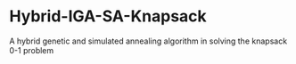 # Hybrid-IGA-SA-Knapsack
A hybrid genetic and simulated annealing algorithm in solving the knapsack 0-1 problem
